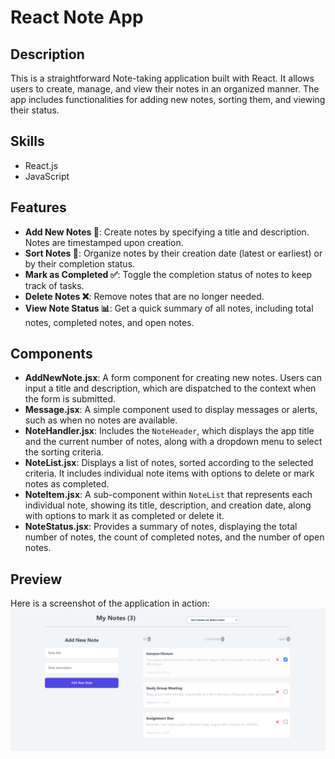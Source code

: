 # React Note App

## Description
This is a straightforward Note-taking application built with React. It allows users to create, manage, and view their notes in an organized manner. The app includes functionalities for adding new notes, sorting them, and viewing their status.

## Skills
- React.js
- JavaScript


## Features
- **Add New Notes 📝**: Create notes by specifying a title and description. Notes are timestamped upon creation.
- **Sort Notes 🔄**: Organize notes by their creation date (latest or earliest) or by their completion status.
- **Mark as Completed ✅**: Toggle the completion status of notes to keep track of tasks.
- **Delete Notes ❌**: Remove notes that are no longer needed.
- **View Note Status 📊**: Get a quick summary of all notes, including total notes, completed notes, and open notes.

## Components
- **AddNewNote.jsx**: A form component for creating new notes. Users can input a title and description, which are dispatched to the context when the form is submitted.
- **Message.jsx**: A simple component used to display messages or alerts, such as when no notes are available.
- **NoteHandler.jsx**: Includes the `NoteHeader`, which displays the app title and the current number of notes, along with a dropdown menu to select the sorting criteria.
- **NoteList.jsx**: Displays a list of notes, sorted according to the selected criteria. It includes individual note items with options to delete or mark notes as completed.
- **NoteItem.jsx**: A sub-component within `NoteList` that represents each individual note, showing its title, description, and creation date, along with options to mark it as completed or delete it.
- **NoteStatus.jsx**: Provides a summary of notes, displaying the total number of notes, the count of completed notes, and the number of open notes.

## Preview
Here is a screenshot of the application in action:
![App Screenshot](src/assets/images/noteAppPic.png)
